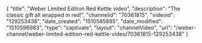 {
    "title": "Weber Limited Edition Red Kettle video",
    "description": "The classic gift all wrapped in red!",
    "channelid": "70361815",
    "videoid": "129253438",
    "date_created": "1510585885",
    "date_modified": "1510596983",
    "type": "captivate",
    "layout": "channelVideo",
    "url": "\/weber-channel\/weber-limited-edition-red-kettle-video\/70361815-129253438"
}